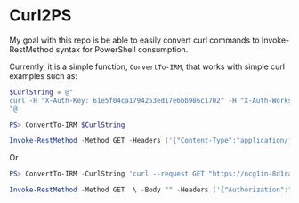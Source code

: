 # Curl2PS

My goal with this repo is be able to easily convert curl commands to Invoke-RestMethod syntax for PowerShell consumption.

Currently, it is a simple function, ```ConvertTo-IRM```, that works with simple curl examples such as:

```PowerShell
$CurlString = @"
curl -H "X-Auth-Key: 61e5f04ca1794253ed17e6bb986c1702" -H "X-Auth-Workspace: demo.example@actualreports.com" -H "X-Auth-Signature: " -H "Content-Type: application/json" -H "Accept: application/json" -X GET https://us1.pdfgeneratorapi.com/api/v3/templates
"@

PS> ConvertTo-IRM $CurlString

Invoke-RestMethod -Method GET -Headers ('{"Content-Type":"application/json","X-Auth-Key":"61e5f04ca1794253ed17e6bb986c1702","Accept":"application/json","X-Auth-Workspace":"demo.example@actualreports.com","X-Auth-Signature":""}' | ConvertFrom-Json)
```

Or

```PowerShell
PS> ConvertTo-IRM -CurlString 'curl --request GET "https://ncg1in-8d1rag:5nuauzj5pkfftlz3fmyksmyhat6j35kf@api.sherpadesk.com/tickets?status=open,onhold&role=user&limit=6&format=json" \  --data ""'

Invoke-RestMethod -Method GET  \ -Body "" -Headers ('{"Authorization":"Basic bmNnMWluLThkMXJhZzo1bnVhdXpqNXBrZmZ0bHozZm15a3NteWhhdDZqMzVrZg=="}' | ConvertFrom-Json)
```